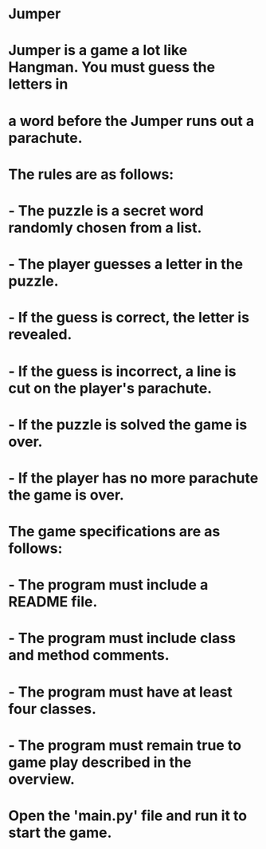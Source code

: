 # Jumper

# Jumper is a game a lot like Hangman. You must guess the letters in
# a word before the Jumper runs out a parachute.

# The rules are as follows:
# - The puzzle is a secret word randomly chosen from a list.
# - The player guesses a letter in the puzzle.
# - If the guess is correct, the letter is revealed.
# - If the guess is incorrect, a line is cut on the player's parachute.
# - If the puzzle is solved the game is over.
# - If the player has no more parachute the game is over.

# The game specifications are as follows:
# - The program must include a README file.
# - The program must include class and method comments.
# - The program must have at least four classes.
# - The program must remain true to game play described in the overview.

# Open the 'main.py' file and run it to start the game.